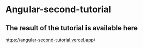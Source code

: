 # Angular-second-tutorial

## The result of the tutorial is available here
https://angular-second-tutorial.vercel.app/ 

